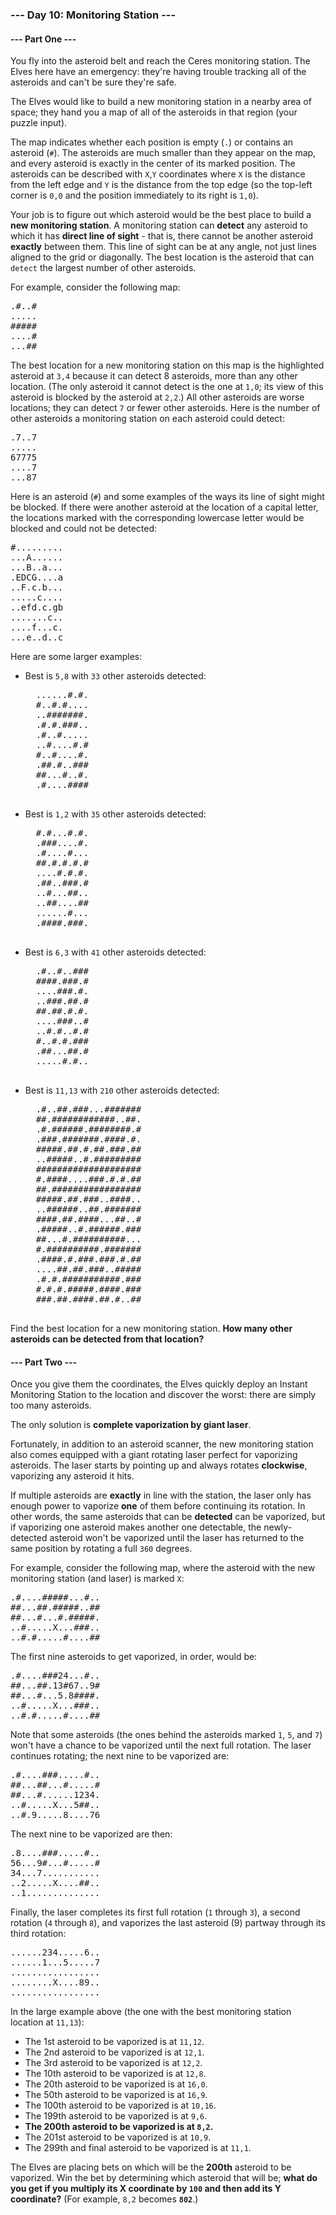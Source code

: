 ### --- Day 10: Monitoring Station ---

#### --- Part One ---

You fly into the asteroid belt and reach the Ceres monitoring station. The Elves here have an emergency: they're having 
trouble tracking all of the asteroids and can't be sure they're safe.

The Elves would like to build a new monitoring station in a nearby area of space; they hand you a map of all of the
asteroids in that region (your puzzle input).

The map indicates whether each position is empty (`.`) or contains an asteroid (`#`). The asteroids are much smaller 
than they appear on the map, and every asteroid is exactly in the center of its marked position. 
The asteroids can be described with `X`,`Y` coordinates where `X` is the distance from the left edge and `Y` is the 
distance from the top edge (so the top-left corner is `0,0` and the position immediately to its right is `1,0`).

Your job is to figure out which asteroid would be the best place to build a **new monitoring station**. A monitoring station
can **detect** any asteroid to which it has **direct line of sight** - that is, there cannot be another asteroid **exactly**
between them. This line of sight can be at any angle, not just lines aligned to the grid or diagonally.
The best location is the asteroid that can `detect` the largest number of other asteroids.

For example, consider the following map:

<pre>
.#..#
.....
#####
....#
...##
</pre>

The best location for a new monitoring station on this map is the highlighted asteroid at `3,4` because it can detect 8 
asteroids, more than any other location. (The only asteroid it cannot detect is the one at `1,0`; its view of this
asteroid is blocked by the asteroid at `2,2`.) All other asteroids are worse locations; they can detect `7` or fewer other asteroids.
Here is the number of other asteroids a monitoring station on each asteroid could detect:

<pre>
.7..7
.....
67775
....7
...87
</pre>

Here is an asteroid (`#`) and some examples of the ways its line of sight might be blocked. 
If there were another asteroid at the location of a capital letter, the locations marked with the corresponding lowercase 
letter would be blocked and could not be detected:

<pre>
#.........
...A......
...B..a...
.EDCG....a
..F.c.b...
.....c....
..efd.c.gb
.......c..
....f...c.
...e..d..c
</pre>

Here are some larger examples:

- Best is `5,8` with `33` other asteroids detected:

    <pre>
    ......#.#.
    #..#.#....
    ..#######.
    .#.#.###..
    .#..#.....
    ..#....#.#
    #..#....#.
    .##.#..###
    ##...#..#.
    .#....####
    </pre>

- Best is `1,2` with `35` other asteroids detected:

    <pre>
    #.#...#.#.
    .###....#.
    .#....#...
    ##.#.#.#.#
    ....#.#.#.
    .##..###.#
    ..#...##..
    ..##....##
    ......#...
    .####.###.
    </pre>
    
- Best is `6,3` with `41` other asteroids detected:

    <pre>
    .#..#..###
    ####.###.#
    ....###.#.
    ..###.##.#
    ##.##.#.#.
    ....###..#
    ..#.#..#.#
    #..#.#.###
    .##...##.#
    .....#.#..
    </pre>
    
- Best is `11,13` with `210` other asteroids detected:

    <pre>
    .#..##.###...#######
    ##.############..##.
    .#.######.########.#
    .###.#######.####.#.
    #####.##.#.##.###.##
    ..#####..#.#########
    ####################
    #.####....###.#.#.##
    ##.#################
    #####.##.###..####..
    ..######..##.#######
    ####.##.####...##..#
    .#####..#.######.###
    ##...#.##########...
    #.##########.#######
    .####.#.###.###.#.##
    ....##.##.###..#####
    .#.#.###########.###
    #.#.#.#####.####.###
    ###.##.####.##.#..##
    </pre>

Find the best location for a new monitoring station. 
**How many other asteroids can be detected from that location?**

#### --- Part Two ---

Once you give them the coordinates, the Elves quickly deploy an Instant Monitoring Station to the location and discover
the worst: there are simply too many asteroids.

The only solution is **complete vaporization by giant laser**.

Fortunately, in addition to an asteroid scanner, the new monitoring station also comes equipped with a giant rotating
laser perfect for vaporizing asteroids. The laser starts by pointing up and always rotates **clockwise**, vaporizing any asteroid it hits.

If multiple asteroids are **exactly** in line with the station, the laser only has enough power to vaporize **one** of them
before continuing its rotation. In other words, the same asteroids that can be **detected** can be vaporized, but if vaporizing
one asteroid makes another one detectable, the newly-detected asteroid won't be vaporized until the laser has returned
to the same position by rotating a full `360` degrees.

For example, consider the following map, where the asteroid with the new monitoring station (and laser) is marked `X`:

<pre>
.#....#####...#..
##...##.#####..##
##...#...#.#####.
..#.....X...###..
..#.#.....#....##
</pre>

The first nine asteroids to get vaporized, in order, would be:

<pre>
.#....###24...#..
##...##.13#67..9#
##...#...5.8####.
..#.....X...###..
..#.#.....#....##
</pre>

Note that some asteroids (the ones behind the asteroids marked `1`, `5`, and `7`) won't have a chance to be vaporized
until the next full rotation. The laser continues rotating; the next nine to be vaporized are:

<pre>
.#....###.....#..
##...##...#.....#
##...#......1234.
..#.....X...5##..
..#.9.....8....76
</pre>

The next nine to be vaporized are then:

<pre>
.8....###.....#..
56...9#...#.....#
34...7...........
..2.....X....##..
..1..............
</pre>

Finally, the laser completes its first full rotation (`1` through `3`), a second rotation (`4` through `8`), 
and vaporizes the last asteroid (9) partway through its third rotation:

<pre>
......234.....6..
......1...5.....7
.................
........X....89..
.................
</pre>

In the large example above (the one with the best monitoring station location at `11,13`):

- The 1st asteroid to be vaporized is at `11,12`.
- The 2nd asteroid to be vaporized is at `12,1`.
- The 3rd asteroid to be vaporized is at `12,2`.
- The 10th asteroid to be vaporized is at `12,8`.
- The 20th asteroid to be vaporized is at `16,0`.
- The 50th asteroid to be vaporized is at `16,9`.
- The 100th asteroid to be vaporized is at `10,16`.
- The 199th asteroid to be vaporized is at `9,6`.
- **The 200th asteroid to be vaporized is at `8,2`.**
- The 201st asteroid to be vaporized is at `10,9`.
- The 299th and final asteroid to be vaporized is at `11,1`.

The Elves are placing bets on which will be the **200th** asteroid to be vaporized.
Win the bet by determining which asteroid that will be; 
**what do you get if you multiply its X coordinate by `100` and then add its Y coordinate?** (For example, `8,2` becomes **`802`**.)